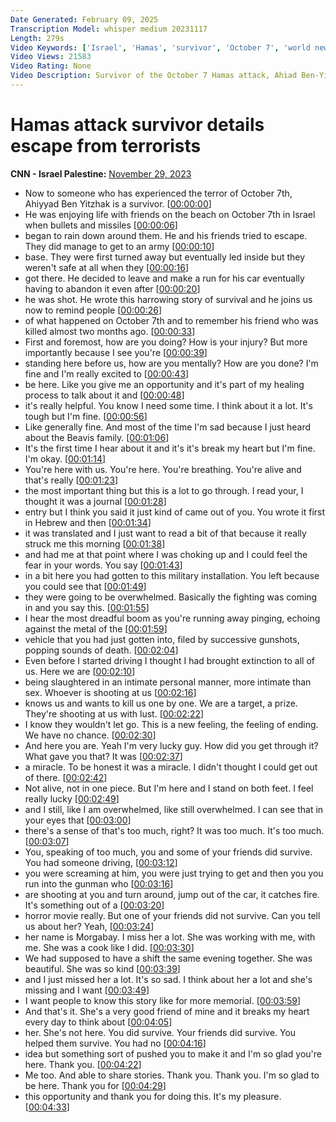 ```yaml
---
Date Generated: February 09, 2025
Transcription Model: whisper medium 20231117
Length: 279s
Video Keywords: ['Israel', 'Hamas', 'survivor', 'October 7', 'world news', 'Sara Sidner', 'News Central']
Video Views: 21583
Video Rating: None
Video Description: Survivor of the October 7 Hamas attack, Ahiad Ben-Yitzchak, joins CNN’s Sara Sidner to recount his experience. #CNN #News
---
```


# Hamas attack survivor details escape from terrorists
**CNN - Israel Palestine:** [November 29, 2023](https://www.youtube.com/watch?v=uwqXAoZzVyw)
*  Now to someone who has experienced the terror of October 7th, Ahiyyad Ben Yitzhak is a survivor. [[00:00:00](https://www.youtube.com/watch?v=uwqXAoZzVyw&t=0.0s)]
*  He was enjoying life with friends on the beach on October 7th in Israel when bullets and missiles [[00:00:06](https://www.youtube.com/watch?v=uwqXAoZzVyw&t=6.640000000000001s)]
*  began to rain down around them. He and his friends tried to escape. They did manage to get to an army [[00:00:10](https://www.youtube.com/watch?v=uwqXAoZzVyw&t=10.8s)]
*  base. They were first turned away but eventually led inside but they weren't safe at all when they [[00:00:16](https://www.youtube.com/watch?v=uwqXAoZzVyw&t=16.56s)]
*  got there. He decided to leave and make a run for his car eventually having to abandon it even after [[00:00:20](https://www.youtube.com/watch?v=uwqXAoZzVyw&t=20.96s)]
*  he was shot. He wrote this harrowing story of survival and he joins us now to remind people [[00:00:26](https://www.youtube.com/watch?v=uwqXAoZzVyw&t=26.96s)]
*  of what happened on October 7th and to remember his friend who was killed almost two months ago. [[00:00:33](https://www.youtube.com/watch?v=uwqXAoZzVyw&t=33.2s)]
*  First and foremost, how are you doing? How is your injury? But more importantly because I see you're [[00:00:39](https://www.youtube.com/watch?v=uwqXAoZzVyw&t=39.120000000000005s)]
*  standing here before us, how are you mentally? How are you done? I'm fine and I'm really excited to [[00:00:43](https://www.youtube.com/watch?v=uwqXAoZzVyw&t=43.6s)]
*  be here. Like you give me an opportunity and it's part of my healing process to talk about it and [[00:00:48](https://www.youtube.com/watch?v=uwqXAoZzVyw&t=48.64s)]
*  it's really helpful. You know I need some time. I think about it a lot. It's tough but I'm fine. [[00:00:56](https://www.youtube.com/watch?v=uwqXAoZzVyw&t=56.56s)]
*  Like generally fine. And most of the time I'm sad because I just heard about the Beavis family. [[00:01:06](https://www.youtube.com/watch?v=uwqXAoZzVyw&t=66.0s)]
*  It's the first time I hear about it and it's it's break my heart but I'm fine. I'm okay. [[00:01:14](https://www.youtube.com/watch?v=uwqXAoZzVyw&t=74.24000000000001s)]
*  You're here with us. You're here. You're breathing. You're alive and that's really [[00:01:23](https://www.youtube.com/watch?v=uwqXAoZzVyw&t=83.44s)]
*  the most important thing but this is a lot to go through. I read your, I thought it was a journal [[00:01:28](https://www.youtube.com/watch?v=uwqXAoZzVyw&t=88.72s)]
*  entry but I think you said it just kind of came out of you. You wrote it first in Hebrew and then [[00:01:34](https://www.youtube.com/watch?v=uwqXAoZzVyw&t=94.0s)]
*  it was translated and I just want to read a bit of that because it really struck me this morning [[00:01:38](https://www.youtube.com/watch?v=uwqXAoZzVyw&t=98.48s)]
*  and had me at that point where I was choking up and I could feel the fear in your words. You say [[00:01:43](https://www.youtube.com/watch?v=uwqXAoZzVyw&t=103.28s)]
*  in a bit here you had gotten to this military installation. You left because you could see that [[00:01:49](https://www.youtube.com/watch?v=uwqXAoZzVyw&t=109.28s)]
*  they were going to be overwhelmed. Basically the fighting was coming in and you say this. [[00:01:55](https://www.youtube.com/watch?v=uwqXAoZzVyw&t=115.68s)]
*  I hear the most dreadful boom as you're running away pinging, echoing against the metal of the [[00:01:59](https://www.youtube.com/watch?v=uwqXAoZzVyw&t=119.6s)]
*  vehicle that you had just gotten into, filed by successive gunshots, popping sounds of death. [[00:02:04](https://www.youtube.com/watch?v=uwqXAoZzVyw&t=124.56s)]
*  Even before I started driving I thought I had brought extinction to all of us. Here we are [[00:02:10](https://www.youtube.com/watch?v=uwqXAoZzVyw&t=130.56s)]
*  being slaughtered in an intimate personal manner, more intimate than sex. Whoever is shooting at us [[00:02:16](https://www.youtube.com/watch?v=uwqXAoZzVyw&t=136.32s)]
*  knows us and wants to kill us one by one. We are a target, a prize. They're shooting at us with lust. [[00:02:22](https://www.youtube.com/watch?v=uwqXAoZzVyw&t=142.72s)]
*  I know they wouldn't let go. This is a new feeling, the feeling of ending. We have no chance. [[00:02:30](https://www.youtube.com/watch?v=uwqXAoZzVyw&t=150.23999999999998s)]
*  And here you are. Yeah I'm very lucky guy. How did you get through it? What gave you that? It was [[00:02:37](https://www.youtube.com/watch?v=uwqXAoZzVyw&t=157.28s)]
*  a miracle. To be honest it was a miracle. I didn't thought I could get out of there. [[00:02:42](https://www.youtube.com/watch?v=uwqXAoZzVyw&t=162.96s)]
*  Not alive, not in one piece. But I'm here and I stand on both feet. I feel really lucky [[00:02:49](https://www.youtube.com/watch?v=uwqXAoZzVyw&t=169.84s)]
*  and I still, like I am overwhelmed, like still overwhelmed. I can see that in your eyes that [[00:03:00](https://www.youtube.com/watch?v=uwqXAoZzVyw&t=180.88s)]
*  there's a sense of that's too much, right? It was too much. It's too much. [[00:03:07](https://www.youtube.com/watch?v=uwqXAoZzVyw&t=187.04000000000002s)]
*  You, speaking of too much, you and some of your friends did survive. You had someone driving, [[00:03:12](https://www.youtube.com/watch?v=uwqXAoZzVyw&t=192.24s)]
*  you were screaming at him, you were just trying to get and then you you run into the gunman who [[00:03:16](https://www.youtube.com/watch?v=uwqXAoZzVyw&t=196.0s)]
*  are shooting at you and turn around, jump out of the car, it catches fire. It's something out of a [[00:03:20](https://www.youtube.com/watch?v=uwqXAoZzVyw&t=200.08s)]
*  horror movie really. But one of your friends did not survive. Can you tell us about her? Yeah, [[00:03:24](https://www.youtube.com/watch?v=uwqXAoZzVyw&t=204.88s)]
*  her name is Morgabay. I miss her a lot. She was working with me, with me. She was a cook like I did. [[00:03:30](https://www.youtube.com/watch?v=uwqXAoZzVyw&t=210.32s)]
*  We had supposed to have a shift the same evening together. She was beautiful. She was so kind [[00:03:39](https://www.youtube.com/watch?v=uwqXAoZzVyw&t=219.04000000000002s)]
*  and I just missed her a lot. It's so sad. I think about her a lot and she's missing and I want [[00:03:49](https://www.youtube.com/watch?v=uwqXAoZzVyw&t=229.76000000000002s)]
*  I want people to know this story like for more memorial. [[00:03:59](https://www.youtube.com/watch?v=uwqXAoZzVyw&t=239.44s)]
*  And that's it. She's a very good friend of mine and it breaks my heart every day to think about [[00:04:05](https://www.youtube.com/watch?v=uwqXAoZzVyw&t=245.68s)]
*  her. She's not here. You did survive. Your friends did survive. You helped them survive. You had no [[00:04:16](https://www.youtube.com/watch?v=uwqXAoZzVyw&t=256.8s)]
*  idea but something sort of pushed you to make it and I'm so glad you're here. Thank you. [[00:04:22](https://www.youtube.com/watch?v=uwqXAoZzVyw&t=262.56s)]
*  Me too. And able to share stories. Thank you. Thank you. I'm so glad to be here. Thank you for [[00:04:29](https://www.youtube.com/watch?v=uwqXAoZzVyw&t=269.68s)]
*  this opportunity and thank you for doing this. It's my pleasure. [[00:04:33](https://www.youtube.com/watch?v=uwqXAoZzVyw&t=273.92s)]
